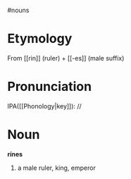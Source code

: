 #nouns 
# Etymology
From [[rin]] (ruler) + [[-es]] (male suffix)
# Pronunciation
IPA([[Phonology|key]]): //
# Noun
**rínes**
1. a male ruler, king, emperor
